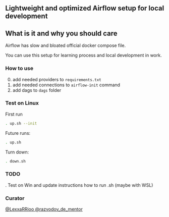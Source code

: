 ## Lightweight and optimized Airflow setup for local development

## What is it and why you should care
Airflow has slow and bloated official docker compose file.

You can use this setup for learning process and local development in work.

### How to use
0. add needed providers to `requirements.txt`
0. add needed connections to `airflow-init` command
0. add dags to `dags` folder

### Test on Linux
First run
```bash
. up.sh --init
```

Future runs:
```bash
. up.sh
```

Turn down:
```bash
. down.sh
```

### TODO
. Test on Win and update instructions how to run .sh (maybe with WSL)

### Curator
[@LexxaRRioo ](https://github.com/LexxaRRioo)
[@razvodov_de_mentor](https://t.me/razvodov_de_mentor)